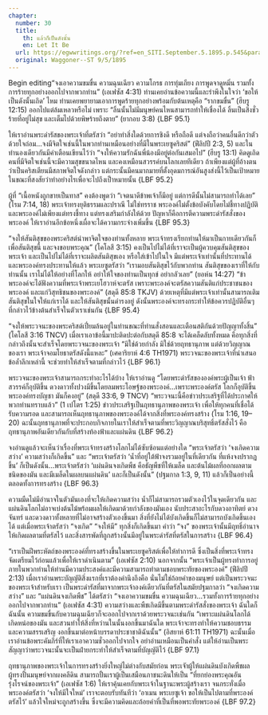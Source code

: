 ```yaml
---
chapter:
  number: 30
  title:
    th: แล้วก็เป็นดังนั้น
    en: Let It Be
  url: https://egwwritings.org/?ref=en_SITI.September.5.1895.p.545&para=1548.522
  original: Waggoner--ST 9/5/1895
---
```


Begin editing“จงเอาความขมขื่น ความฉุนเฉียว ความโกรธ การทุ่มเถียง การพูดจาดูหมิ่น รวมทั้งการร้ายทุกอย่างออกไปจากพวกท่าน” (เอเฟซัส 4:31) ท่านเคยอ่านข้อความนี้และรำพึงในใจว่า ‘ขอให้เป็นดังนั้นเถิด’ ไหม ท่านเคยพยายามเอาการพูดร้ายทุกอย่างพร้อมกับต้นเหตุคือ “รากขมขื่น” (ฮีบรู 12:15) ออกไปแต่ล้มเหลวหรือไม่ เพราะ “ลิ้นนั้นไม่มีมนุษย์คนไหนสามารถทำให้เชื่องได้ ลิ้นเป็นสิ่งชั่วร้ายที่อยู่ไม่สุข และเต็มไปด้วยพิษร้ายถึงตาย” (ยากอบ 3:8) {LBF 95.1}

ให้เราอ่านพระดำรัสของพระเจ้าที่ตรัสว่า “อย่าทำสิ่งใดด้วยการชิงดี หรือถือดี แต่จงถือว่าคนอื่นดีกว่าตัวด้วยใจถ่อม…จงมีจิตใจเช่นนี้ในพวกท่านเหมือนอย่างที่มีในพระเยซูคริสต์” (ฟีลิปปี 2:3, 5) และในทำนองเดียวกันมีคำเตือนเขียนไว้ว่า “จงให้ความรักฉันพี่น้องมีอยู่ต่อกันเสมอไป” (ฮีบรู 13:1) คิดดูเถิด คนที่มีจิตใจเช่นนี้จะมีความสุขขนาดไหน และคงเหมือนสวรรค์บนโลกเลยทีเดียว ถ้าเพียงแต่ผู้ที่อ้างตนว่าเป็นคริสเตียนมีสภาพจิตใจดังกล่าว แต่กระนั้นมีคนมากมายที่ตั้งอุดมการณ์อันสูงส่งนี้ไว้เป็นเป้าหมาย ในขณะที่สงสัยว่าทำอย่างไรเพื่อจะไปถึงเป็าหมายนั้น {LBF 95.2}

ผู้ที่ “เนื้อหนังถูกขายเป็นทาส” คงต้องพูดว่า “เจตนาดีข้าพเจ้าก็มีอยู่ แต่การดีนั้นไม่สามารถทำได้เลย” (โรม 7:14, 18) พระเจ้าทรงยุติธรรมและปราณี ไม่ใช่ทรราช พระองค์ไม่ตั้งข้อบังคับโดยไม่ชี้ทางปฏิบัติ และพระองค์ไม่เพียงแต่ทรงชี้ทาง แต่ทรงเสริมกำลังให้ด้วย ปัญหาก็คือการตีความพระดำรัสสั่งของพระองค์ ให้เราอ่านอีกข้อหนึ่งเผื่อจะได้ความกระจ่างเพิ่มขึ้น {LBF 95.3}

“จงให้สันติสุขของพระคริสต์นำพาจิตใจของท่านทั้งหลาย พระเจ้าทรงเรียกท่านให้มาเป็นกายเดียวกันก็เพื่อสันติสุขนี้ และจงขอบพระคุณ” (โคโลสี 3:15) คงเป็นไปไม่ได้ที่เราจะเป็นผู้ควบคุมสันติสุขของพระเจ้า และเป็นไปไม่ได้ที่เราจะผลิตสันติสุขเอง หรือใส่เข้าไปในใจ มีแต่พระเจ้าเท่านั้นที่ประทานได้ และพระองค์ทรงประทานให้แล้ว พระเยซูตรัสว่า “เรามอบสันติสุขไว้กับพวกท่าน สันติสุขของเราที่ให้กับท่านนั้น เราไม่ได้ให้อย่างที่โลกให้ อย่าให้ใจของท่านเป็นทุกข์ อย่ากลัวเลย” (ยอห์น 14:27) “ข้าพระองค์จะได้ฟังความที่พระเจ้าพระเยโฮวาห์จะตรัส เพราะพระองค์จะตรัสความสันติแก่ประชาชนของพระองค์ และแก่วิสุทธิชนของพระองค์” (สดุดี 85:8 TKJV) ด้วยเหตุที่มีแต่พระเจ้าเท่านั้นสามารถเติมสันติสุขในใจให้แก่เราได้ และให้สันติสุขนั้นดำรงอยู่ ดังนั้นพระองค์จะทรงกระทำให้ข้อควรปฏิบัติอื่นๆ ที่กล่าวไว้ข้างต้นสำเร็จในตัวเราเช่นกัน {LBF 95.4}

“จงให้พระวจนะของพระคริสต์เปี่ยมล้นอยู่ในท่านขณะที่ท่านสั่งสอนและเตือนสติกันด้วยปัญญาทั้งสิ้น” (โคโลสี 3:16 TNCV) เมื่อเราเอาข้อนี้มาปะติดปะต่อกับสดุดี 85:8 จะได้เคล็ดลับทั้งหมด คือทุกสิ่งที่กล่าวถึงนั้นจะสำเร็จโดยพระวจนะของพระเจ้า “มิใช่ด้วยกำลัง มิใช่ด้วยฤทธานุภาพ แต่ด้วยวิญญาณของเรา พระเจ้าจอมโยธาตรัสดังนี้แหละ” (เศคาริยาห์ 4:6 TH1971) พระวจนะของพระเจ้าที่นำเสนอข้อล้ำลึกเหล่านี้ จะช่วยทำให้สำเร็จตามที่กล่าวไว้ {LBF 96.1}

พระวจนะของพระเจ้าสามารถกระทำอะไรได้บ้าง ให้เราอ่านดู “โดยพระดำรัสขององค์พระผู้เป็นเจ้า ฟ้าสวรรค์ก็อุบัติขึ้น ดวงดาวทั้งปวงมีขึ้นโดยลมพระโอษฐ์ของพระองค์…เพราะพระองค์ตรัส โลกก็อุบัติขึ้น พระองค์ทรงบัญชา มันก็คงอยู่” (สดุดี 33:6, 9 TNCV) “พระวจนะนี้คือข่าวประเสริฐที่ได้ประกาศให้พวกท่านทราบแล้ว” (1 เปโตร 1:25) ข่าวประเสริฐเป็นฤทธานุภาพของพระเจ้า เพื่อให้ทุกคนที่เชื่อได้รับความรอด และสามารถเห็นฤทธานุภาพของพระองค์ได้จากสิ่งที่พระองค์ทรงสร้าง (โรม 1:16, 19–20) ฉะนั้นฤทธานุภาพที่จะประกอบกิจภายในเราให้สำเร็จตามที่พระวิญญาณบริสุทธิ์ตรัสสั่งไว้ คือฤทธานุภาพอันเดียวกันกับที่สร้างท้องฟ้าและแผ่นดิน {LBF 96.2}

จงอ่านดูแล้วจะเห็นว่าเรื่องที่พระเจ้าทรงสร้างโลกไม่ได้ซับซ้อนแต่อย่างใด “พระเจ้าตรัสว่า ‘จงเกิดความสว่าง’ ความสว่างก็เกิดขึ้น” และ “พระเจ้าตรัสว่า ‘น้ำที่อยู่ใต้ฟ้าจงรวมอยู่ในที่เดียวกัน ที่แห้งจงปรากฏขึ้น’ ก็เป็นดังนั้น…พระเจ้าตรัสว่า ‘แผ่นดินจงเกิดพืช คือธัญพืชที่ให้เมล็ด และต้นไม้ผลที่ออกผลตามชนิดของมัน และมีเมล็ดในผลบนแผ่นดิน’ และก็เป็นดังนั้น” (ปฐมกาล 1:3, 9, 11) แล้วก็เป็นอย่างนี้ตลอดทั้งการทรงสร้าง {LBF 96.3}

ความมืดไม่มีอำนาจในตัวมันเองที่จะให้เกิดความสว่าง น้ำก็ไม่สามารถรวมตัวเองไว้ในจุดเดียวกัน และแผ่นดินโลกไม่อาจเบ่งต้นไม้พร้อมผลให้เกิดมาด้วยกำลังของมันเอง นับประสาอะไรกับดวงอาทิตย์ ดวงจันทร์ และดวงดาวทั้งหลายที่ไม่อาจสร้างตัวเองขึ้นมา สิ่งที่ยังไม่ได้บังเกิดขึ้นก็ไม่สามารถบังเกิดขึ้นเองได้ แต่เมื่อพระเจ้าตรัสว่า “จงเกิด” “จงให้มี” ทุกสิ่งก็เกิดขึ้นมา คำว่า “จง” ของพระเจ้านั้นมีฤทธิ์อำนาจให้เกิดผลตามที่ตรัสไว้ และสิ่งสารพัดที่ถูกสร้างนั้นมีอยู่ในพระดำรัสที่ตรัสในการสร้าง {LBF 96.4}

“เราเป็นฝีพระหัตถ์ของพระองค์ที่ทรงสร้างขึ้นในพระเยซูคริสต์เพื่อให้ทำการดี ซึ่งเป็นสิ่งที่พระเจ้าทรงจัดเตรียมไว้ก่อนแล้วเพื่อให้เราดำเนินตาม” (เอเฟซัส 2:10) นอกจากนั้น “พระเจ้าเป็นผู้ทรงทำการอยู่ภายในพวกท่านให้ท่านมีความประสงค์และมีความสามารถทำตามชอบพระทัยของพระองค์” (ฟีลิปปี 2:13) เมื่อเราอ่านพระบัญญัติสิ่งแรกที่เราต้องคำนึงถึงคือ นั่นไม่ใช่ถ้อยคำของมนุษย์ แต่เป็นพระวจนะของพระเจ้าสำหรับเรา เป็นพระดำรัสที่มาจากพระเจ้าองค์เดียวกันที่ตรัสในสมัยปฐมกาลว่า “จงเกิดความสว่าง” และ “แผ่นดินจงเกิดพืช” ได้ตรัสว่า “จงเอาความขมขื่น ความฉุนเฉียว…รวมทั้งการร้ายทุกอย่างออกไปจากพวกท่าน” (เอเฟซัส 4:31) ความสว่างและพืชเกิดมีขึ้นตามพระดำรัสสั่งของพระเจ้า ฉันใดก็ฉันนั้น ความขมขื่นกับความฉุนเฉียวก็จะออกไปจากเราด้วยพระวจนะเช่นกัน “เพราะแผ่นดินโลกได้เกิดหน่อของมัน และสวนทำให้สิ่งที่หว่านในนั้นงอกขึ้นมาฉันใด พระเจ้าจะทรงทำให้ความชอบธรรมและความสรรเสริญ งอกขึ้นมาต่อหน้าบรรดาประชาชาติฉันนั้น” (อิสยาห์ 61:11 TH1971) ฉะนั้นเมื่อเราอ่านข้อพระคัมภีร์ที่ให้เราเอาความชั่วออกไปจากใจ อย่าอ่านเหมือนเป็นคำสั่ง แต่ให้อ่านเป็นพระสัญญาว่าพระวจนะนั้นจะเป็นฝ่ายกระทำให้สำเร็จตามที่บัญญัติไว้ {LBF 97.1}

ฤทธานุภาพของพระเจ้าในการทรงสร้างยิ่งใหญ่ไม่ต่างกับสมัยก่อน พระเจัาผู้ให้แผ่นดินบังเกิดพืชผล ผู้ทรงปั้นมนุษย์จากผงคลีดิน สามารถปั้นเราผู้เป็นเสมือนภาชนะดินให้เป็น “ที่ยกย่องพระคุณอันรุ่งโรจน์ของพระเจ้า” (เอเฟซัส 1:6) ให้เราคุ้นเคยกับพระเจ้าในฐานะพระผู้สร้างเรา จนกระทั่งเมื่อพระองค์ตรัสว่า ‘จงให้มีใจใหม่’ เราจะตอบรับทันทีว่า ‘อาเมน พระเยซูเจ้า ขอให้เป็นไปตามที่พระองค์ตรัสไว้’ แล้วใจใหม่จะถูกสร้างขึ้น ซึ่งจะมีความคิดและถ้อยคำที่เป็นที่พอพระทัยพระองค์ {LBF 97.2}

